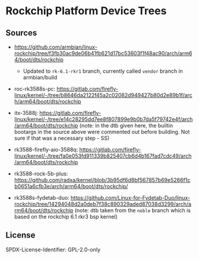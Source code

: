 # Rockchip Platform Device Trees
## Sources
* <https://github.com/armbian/linux-rockchip/tree/f3fb30ac9de06b41fb621d17bc53603f1f48ac90/arch/arm64/boot/dts/rockchip>
  * Updated to `rk-6.1-rkr1` branch, currently called `vendor` branch in armbian/build

* roc-rk3588s-pc: <https://gitlab.com/firefly-linux/kernel/-/tree/b8646da2122f45a2c02082d949427b80d2e89b1f/arch/arm64/boot/dts/rockchip>

* itx-3588j: <https://gitlab.com/firefly-linux/kernel/-/tree/e14c28295dd7ee8f807899e9b0b7da5f79742e4f/arch/arm64/boot/dts/rockchip>
  (note: in the dtb given here, the builtin bootargs in the source above were commented out
   before building. Not sure if that was a necessary step - SS)

* rk3588-firefly-aio-3588q: <https://gitlab.com/firefly-linux/kernel/-/tree/fa0e053fd911339b825407cb6d4b167fad7cdc49/arch/arm64/boot/dts/rockchip>

* rk3588-rock-5b-plus: <https://github.com/radxa/kernel/blob/3b95df6d8bf567857b69e5266f1cb0651a6cfb3e/arch/arm64/boot/dts/rockchip/>

* rk3588s-fydetab-duo: <https://github.com/Linux-for-Fydetab-Duo/linux-rockchip/tree/14294048d2a0deb7f38c890329aded87038d3299/arch/arm64/boot/dts/rockchip>
  (note: dtb taken from the `noble` branch which is based on the rockchip 6.1 rkr3 bsp kernel)

## License
SPDX-License-Identifier: GPL-2.0-only
